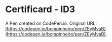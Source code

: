# Certificard - ID3

A Pen created on CodePen.io. Original URL: [https://codepen.io/bcmpinheiro/pen/ZEyMvaB](https://codepen.io/bcmpinheiro/pen/ZEyMvaB).



